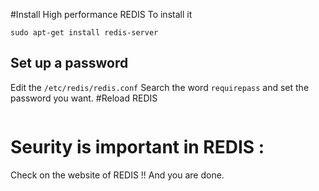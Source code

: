 #Install High performance REDIS
To install it 
```
sudo apt-get install redis-server
```

## Set up a password
Edit the `/etc/redis/redis.conf`
Search the word `requirepass` and set the password you want.
#Reload REDIS
```sudo service redis-server restart
```
# Seurity is important in REDIS :
Check on the website of REDIS !!
And you are done.
